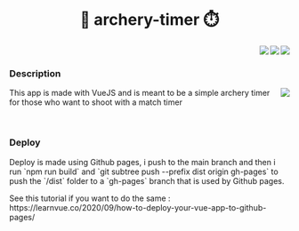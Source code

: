 <h1 align="center">🏹 archery-timer ⏱️</h1>
<img align="right" src="https://img.shields.io/github/package-json/v/0xTheOldOne/archery-timer?style=for-the-badge" />
<img align="right" src="https://img.shields.io/github/languages/code-size/0xTheOldOne/archery-timer?style=for-the-badge" />
<img align="right" src="https://img.shields.io/github/last-commit/0xTheOldOne/archery-timer?style=for-the-badge" />

<div class="mb-5">&nbsp;</div>

<h3 >Description</h3>
<div>
  <img align="right" src="https://github-readme-stats.vercel.app/api/pin/?username=0xTheOldOne&repo=archery-timer" />
  <p>This app is made with VueJS and is meant to be a simple archery timer for those who want to shoot with a match timer</p>
</div>

<div class="mb-5">&nbsp;</div>

<h3>Deploy</h3>
<p>
  Deploy is made using Github pages, i push to the main branch and then i run `npm run build` and `git subtree push --prefix dist origin gh-pages` to push the `/dist` folder to a `gh-pages` branch that is used by Github pages.
</p>
<p>See this tutorial if you want to do the same : https://learnvue.co/2020/09/how-to-deploy-your-vue-app-to-github-pages/</p>